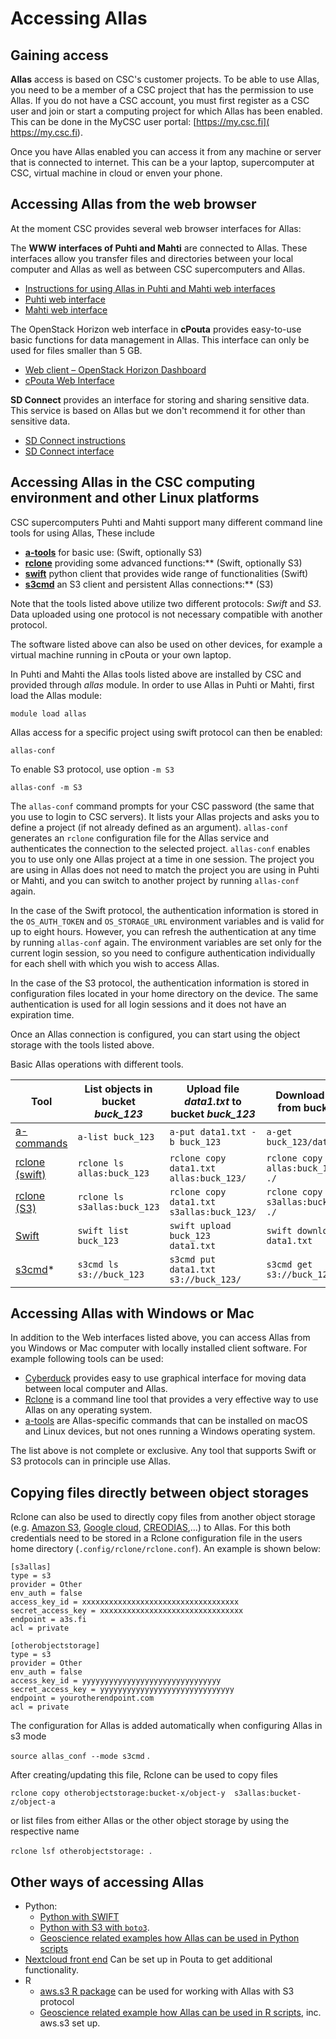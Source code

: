 # Accessing Allas

## Gaining access

**Allas** access is based on CSC's customer projects. To be able to use Allas, you need to be a member of 
a CSC project that has the permission to use Allas. If you do not have a CSC account, you must first register as a CSC user
and join or start a computing project for which Allas has been enabled. This can be done in the
MyCSC user portal: [https://my.csc.fi]( https://my.csc.fi).

Once you have Allas enabled you can access it from any machine or server that is connected to internet. This can be a your laptop, supercomputer at CSC, virtual machine in cloud or enven your phone.


## Accessing Allas from the web browser

At the moment CSC provides several web browser interfaces for Allas:

The **WWW interfaces of Puhti and Mahti** are connected to Allas. 
These interfaces allow you transfer files and directories between your local computer and Allas as well as
between CSC supercomputers and Allas.

* [Instructions for using Allas in Puhti and Mahti web interfaces](../../computing/webinterface/file-browser.md)
* [Puhti web interface](https://www.puhti.csc.fi)
* [Mahti web interface](https://www.mahti.csc.fi)


The OpenStack Horizon web interface in **cPouta** provides easy-to-use basic functions for data management in Allas. This interface can only be used for files smaller than 5 GB.

* [Web client – OpenStack Horizon Dashboard](./using_allas/web_client.md)
* [cPouta Web Interface](https://pouta.csc.fi)


**SD Connect** provides an interface for storing and sharing sensitive data. 
This service is based on Allas but we don't recommend it for other than sensitive data.

* [SD Connect instructions](../sensitive-data/sd_connect.md)
* [SD Connect interface](https://sd-connect.csc.fi)



## Accessing Allas in the CSC computing environment and other Linux platforms

CSC supercomputers Puhti and Mahti support many different command line tools for using Allas, These include

* [**a-tools**](./using_allas/a_commands.md) for basic use: (Swift, optionally S3)
* [**rclone**](./using_allas/rclone.md) providing some advanced functions:** (Swift, optionally S3) 
* [**swift**](./using_allas/swift_client.md) python client that provides wide range of functionalities (Swift)
* [**s3cmd**](./using_allas/s3_client.md) an S3 client and persistent Allas connections:** (S3)

Note that the tools listed above utilize two different protocols: _Swift_ and _S3_. Data uploaded using one protocol is not necessary compatible with another protocol. 

The software listed above can also be used on other devices, for example a virtual machine running in cPouta or your own laptop.

In Puhti and Mahti the Allas tools listed above are installed by CSC and provided through _allas_ module.
In order to use Allas in Puhti or Mahti, first load the Allas module:
```text
module load allas
```
Allas access for a specific project using swift protocol can then be enabled:
```text
allas-conf
```
To enable S3 protocol, use option `-m S3`
```text
allas-conf -m S3
```
The `allas-conf` command prompts for your CSC password (the same that you use to login to CSC servers). It lists your Allas projects and asks you to define a project (if not already defined as an argument). `allas-conf` generates an `rclone` configuration file for the Allas service and authenticates the connection to the selected project. `allas-conf` enables you to use only one Allas project at a time in one session. The project you are using in Allas does not need to match the project you are using in Puhti or Mahti, and you can switch to another project by running `allas-conf` again.

In the case of the Swift protocol, the authentication information is stored in the `OS_AUTH_TOKEN` and `OS_STORAGE_URL` environment variables and is valid for up to eight hours. However, you can refresh the authentication at any time by running `allas-conf` again. The environment variables are set only for the current login session, so you need to configure authentication individually for each shell with which you wish to access Allas.

In the case of the S3 protocol, the authentication information is stored in configuration files located in your home directory on the device. The same authentication is used for all login sessions and it does not have an expiration time.

Once an Allas connection is configured, you can start using the object storage with the tools listed above. 

Basic Allas operations with different tools.

| Tool	| List objects in bucket _buck_123_	| Upload file _data1.txt_ to bucket _buck_123_ |	Download file _data1.txt_ from bucket _buck_123_ |
|-------|-----------------------------------|----------------------------------------------|-------------------------------------------------|
| [a-commands](using_allas/a_commands.md) |`a-list buck_123` | `a-put data1.txt -b buck_123` | `a-get buck_123/data1.txt.zst` |
| [rclone (swift)](using_allas/rclone.md) |`rclone ls allas:buck_123` | `rclone copy data1.txt allas:buck_123/` |	`rclone copy allas:buck_123/data1.txt ./`|
| [rclone (S3)](using_allas/rclone.md) |`rclone ls s3allas:buck_123` | `rclone copy data1.txt s3allas:buck_123/` |	`rclone copy s3allas:buck_123/data1.txt ./`|
| [Swift](using_allas/swift_client.md) |`swift list buck_123` | `swift upload buck_123 data1.txt` |	`swift download buck_123 data1.txt` |
| [s3cmd](using_allas/s3_client.md)\*	 |`s3cmd ls s3://buck_123` |	`s3cmd put data1.txt s3://buck_123/` | `s3cmd get s3://buck_123/data1.txt` |



## Accessing Allas with Windows or Mac

In addition to the Web interfaces listed above, you can access Allas from you Windows or Mac computer with locally installed client software. 
For example following tools can be used:

* [Cyberduck](./using_allas/cyberduck.md) provides easy to use graphical interface for moving data between local computer and Allas.
* [Rclone](./using_allas/rclone_local.md) is a command line tool that provides a very effective way to use Allas on any operating system.
* [a-tools](./using_allas/a_commands.md) are Allas-specific commands that can be installed on macOS and Linux devices, but not ones running a Windows operating system.

The list above is not complete or exclusive. Any tool that supports Swift or S3 protocols can in principle use Allas.

## Copying files directly between object storages

Rclone can also be used to directly copy files from another object storage (e.g. [Amazon S3](https://docs.aws.amazon.com/AmazonS3/latest/userguide/Welcome.html), [Google cloud](https://cloud.google.com/learn/what-is-object-storage), [CREODIAS](https://creodias.eu/cloud/cloudferro-cloud/storage-2/object-storage/),...) to Allas. For this both credentials need to be stored in a Rclone configuration file in the users home directory (`.config/rclone/rclone.conf`). An example is shown below:

```
[s3allas]
type = s3
provider = Other
env_auth = false
access_key_id = xxxxxxxxxxxxxxxxxxxxxxxxxxxxxxxxxxx
secret_access_key = xxxxxxxxxxxxxxxxxxxxxxxxxxxxxxxx
endpoint = a3s.fi
acl = private

[otherobjectstorage]
type = s3
provider = Other
env_auth = false
access_key_id = yyyyyyyyyyyyyyyyyyyyyyyyyyyyyyy
secret_access_key = yyyyyyyyyyyyyyyyyyyyyyyyyyyyyy
endpoint = yourotherendpoint.com
acl = private
```
The configuration for Allas is added automatically when configuring Allas in s3 mode 

`source allas_conf --mode s3cmd` .

After creating/updating this file, Rclone can be used to copy files

`rclone copy otherobjectstorage:bucket-x/object-y  s3allas:bucket-z/object-a`

or list files from either Allas or the other object storage by using the respective name

`rclone lsf otherobjectstorage: `.

## Other ways of accessing Allas

* Python:
   * [Python with SWIFT](using_allas/python_swift.md)
   * [Python with S3 with `boto3`](using_allas/python_boto3.md).
   * [Geoscience related examples how Allas can be used in Python scripts](https://github.com/csc-training/geocomputing/tree/master/python/allas)
* [Nextcloud front end](allas-nextcloud.md) Can be set up in Pouta to get additional functionality.
* R
  * [aws.s3 R package](https://cloud.r-project.org/web/packages/aws.s3/index.html) can be used for working with Allas with S3 protocol
  * [Geoscience related example how Allas can be used in R scripts](https://github.com/csc-training/geocomputing/blob/master/R/allas/working_with_allas_from_R_S3.R), inc. aws.s3 set up.




